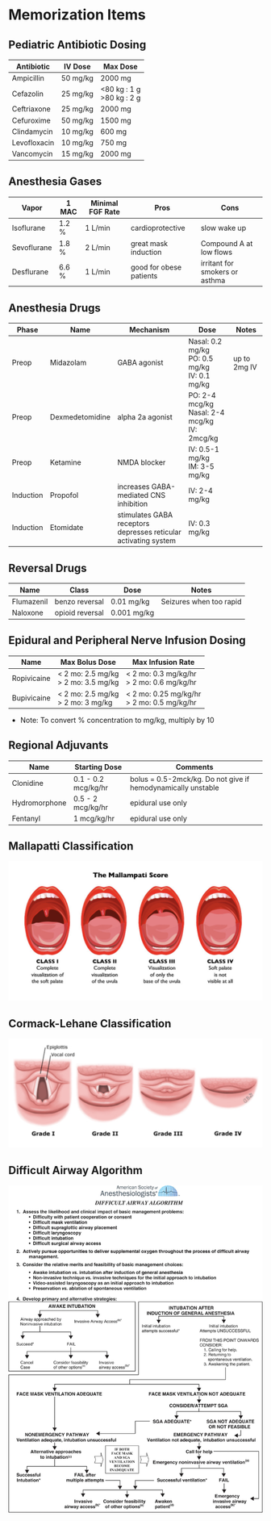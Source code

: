 # Memorization Items

## Pediatric Antibiotic Dosing

| Antibiotic | IV Dose | Max Dose |
| - | - | - |
| Ampicillin | 50 mg/kg | 2000 mg |
| Cefazolin | 25 mg/kg | <80 kg : 1 g  <br/> >80 kg : 2 g |
| Ceftriaxone | 25 mg/kg | 2000 mg |
| Cefuroxime | 50 mg/kg | 1500 mg |
| Clindamycin | 10 mg/kg | 600 mg |
| Levofloxacin | 10 mg/kg | 750 mg |
| Vancomycin | 15 mg/kg | 2000 mg |

## Anesthesia Gases

| Vapor | 1 MAC | Minimal FGF Rate | Pros | Cons |
| - | - | - | - | - |
| Isoflurane | 1.2 % | 1 L/min | cardioprotective | slow wake up |
| Sevoflurane | 1.8 % | 2 L/min | great mask induction | Compound A at low flows |
| Desflurane | 6.6 % | 1 L/min | good for obese patients | irritant for smokers or asthma |

## Anesthesia Drugs

| Phase | Name | Mechanism | Dose | Notes |
| - | - | - | - | - |
| Preop | Midazolam | GABA agonist | Nasal: 0.2 mg/kg <br/> PO: 0.5 mg/kg <br/> IV: 0.1 mg/kg | up to 2mg IV |
| Preop | Dexmedetomidine | alpha 2a agonist | PO: 2-4 mcg/kg <br/> Nasal: 2-4 mcg/kg <br/> IV: 2mcg/kg | |
| Preop | Ketamine | NMDA blocker | IV: 0.5-1 mg/kg <br/> IM: 3-5 mg/kg |
| Induction | Propofol | increases GABA-mediated CNS inhibition | IV: 2-4 mg/kg |
| Induction | Etomidate | stimulates GABA receptors <br/> depresses reticular activating system | IV: 0.3 mg/kg |

## Reversal Drugs

| Name | Class | Dose | Notes |
| - | - | - | - |
| Flumazenil | benzo reversal | 0.01 mg/kg | Seizures when too rapid |
| Naloxone | opioid reversal | 0.001 mg/kg | |

## Epidural and Peripheral Nerve Infusion Dosing

| Name | Max Bolus Dose | Max Infusion Rate |
| - | - | - |
| Ropivicaine | < 2 mo: 2.5 mg/kg <br/> > 2 mo: 3.5 mg/kg | < 2 mo: 0.3 mg/kg/hr <br/> > 2 mo: 0.6 mg/kg/hr |
| Bupivicaine | < 2 mo: 2.5 mg/kg <br/> > 2 mo: 3 mg/kg | < 2 mo: 0.25 mg/kg/hr <br/> > 2 mo: 0.5 mg/kg/hr |

* Note: To convert % concentration to mg/kg, multiply by 10

## Regional Adjuvants

| Name | Starting Dose | Comments |
| - | - | - |
| Clonidine | 0.1 - 0.2 mcg/kg/hr | bolus = 0.5-2mck/kg. Do not give if hemodynamically unstable |
| Hydromorphone | 0.5 - 2 mcg/kg/hr | epidural use only |
| Fentanyl | 1  mcg/kg/hr | epidural use only |

## Mallapatti Classification

![Mallampatti Classification](/docs/assets/images/mallampatti.png)

## Cormack-Lehane Classification

![Cormack-Lehane Classification](/docs/assets/images/cormacklehane.png)

## Difficult Airway Algorithm

![Difficult Airway Algorithm](/docs/assets/images/difficult_airway.jpg)